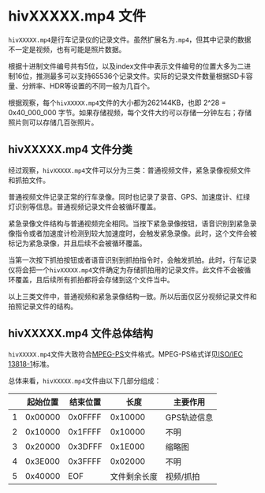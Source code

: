 # hivXXXXX.mp4 文件

`hivXXXXX.mp4`是行车记录仪的记录文件。虽然扩展名为`.mp4`，但其中记录的数据不一定是视频，也有可能是照片数据。

根据十进制文件编号共有5位，以及index文件中表示文件编号的位置大多为二进制16位，推测最多可以支持65536个记录文件。实际的记录文件数量根据SD卡容量、分辨率、HDR等设置的不同一般为几百个。

根据观察，每个`hivXXXXX.mp4`文件的大小都为262144KB，也即 2^28 = 0x40_000_000 字节。如果存储视频，每个文件大约可以存储一分钟左右；存储照片则可以存储几百张照片。

## hivXXXXX.mp4 文件分类

经过观察，`hivXXXXX.mp4`文件可以分为三类：普通视频文件，紧急录像视频文件和抓拍文件。

普通视频文件记录正常的行车录像。同时也记录了录音、GPS、加速度计、红绿灯识别等信息。普通视频记录文件会被循环覆盖。

紧急录像文件结构与普通视频完全相同。当按下紧急录像按钮，语音识别到紧急录像指令或者加速度计检测到较大加速度时，会触发紧急录像。此时，这个文件会被标记为紧急录像，并且后续不会被循环覆盖。

当第一次按下抓拍按钮或者语音识别到抓拍指令时，会触发抓拍。此时，行车记录仪将会把一个`hivXXXXX.mp4`文件确定为存储抓拍用的记录文件。此文件不会被循环覆盖，且后续所有抓拍都将会存储到这个文件当中。

以上三类文件中，普通视频和紧急录像结构一致。所以后面仅区分视频记录文件和拍照记录文件的结构。

## hivXXXXX.mp4 文件总体结构

`hivXXXXX.mp4`文件大致符合[MPEG-PS](https://en.wikipedia.org/wiki/MPEG_program_stream)文件格式。MPEG-PS格式详见[ISO/IEC 13818-1](https://www.iso.org/standard/87619.html)标准。

总体来看，`hivXXXXX.mp4`文件由以下几部分组成：

|  | 起始位置 | 结束位置 | 长度 | 主要作用 |
| ---- | ---- | ---- | ---- |---- |
| 1 | 0x00000 | 0x0FFFF | 0x10000 | GPS轨迹信息 |
| 2 | 0x10000 | 0x1FFFF | 0x10000 | 不明 |
| 3 | 0x20000 | 0x3DFFF | 0x1E000 | 缩略图 |
| 4 | 0x3E000 | 0x3FFFF | 0x02000 | 不明 |
| 5 | 0x40000 | EOF | 文件剩余长度 | 视频/抓拍 |

